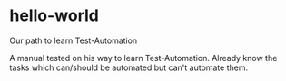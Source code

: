 # hello-world
Our path to learn Test-Automation

A manual tested on his way to learn Test-Automation.
Already know the tasks which can/should be automated but can't automate them.

